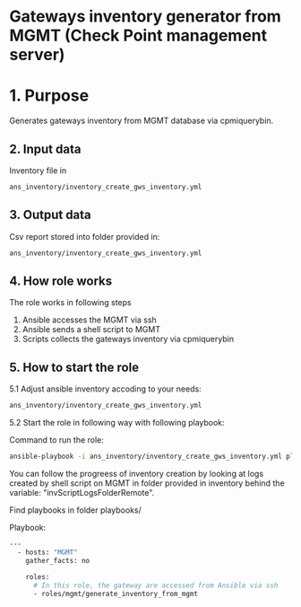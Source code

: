# Gateways inventory generator from MGMT (Check Point management server)

# 1. Purpose

Generates gateways inventory from MGMT database via cpmiquerybin.


## 2. Input data
Inventory file in 
```bash
ans_inventory/inventory_create_gws_inventory.yml
```


## 3. Output data 
Csv report stored into folder provided in: 
```bash
ans_inventory/inventory_create_gws_inventory.yml
```

## 4. How role works
The role works in following steps

1.  Ansible accesses the MGMT via ssh
2.  Ansible sends a shell script to MGMT
3.  Scripts collects the gateways inventory via cpmiquerybin



## 5. How to start the role

5.1 Adjust ansible inventory accoding to your needs:
```bash
ans_inventory/inventory_create_gws_inventory.yml
```

5.2 Start the role in following way with following playbook:

Command to run the role:
```bash
ansible-playbook -i ans_inventory/inventory_create_gws_inventory.yml playbooks/generate_inventory_from_MGMT.yml -v
```

You can follow the progreess of inventory creation by looking at logs created by shell script on MGMT in folder provided in inventory behind the variable: "invScriptLogsFolderRemote".

Find playbooks in folder playbooks/

Playbook:
```bash
---
  - hosts: "MGMT"
    gather_facts: no
      
    roles:      
      # In this role, the gateway are accessed from Ansible via ssh
      - roles/mgmt/generate_inventory_from_mgmt
```